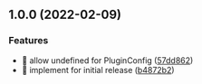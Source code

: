 ## 1.0.0 (2022-02-09)


### Features

* 🎸 allow undefined for PluginConfig ([57dd862](https://github.com/suin/semantic-release-yarn/commit/57dd862be7332aa9c22d397a7e1864f709f62e7a))
* 🎸 implement for initial release ([b4872b2](https://github.com/suin/semantic-release-yarn/commit/b4872b2bb50051c1157919846d9a49f44d18d7f3))

